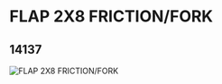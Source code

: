 # FLAP 2X8 FRICTION/FORK
## 14137
![FLAP 2X8 FRICTION/FORK](https://lc-www-live-s.legocdn.com/media/bricks/5/2/6037550.jpg)
